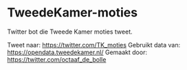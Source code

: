 # TweedeKamer-moties
Twitter bot die Tweede Kamer moties tweet.


Tweet naar: https://twitter.com/TK_moties
Gebruikt data van: https://opendata.tweedekamer.nl/
Gemaakt door: https://twitter.com/octaaf_de_bolle
